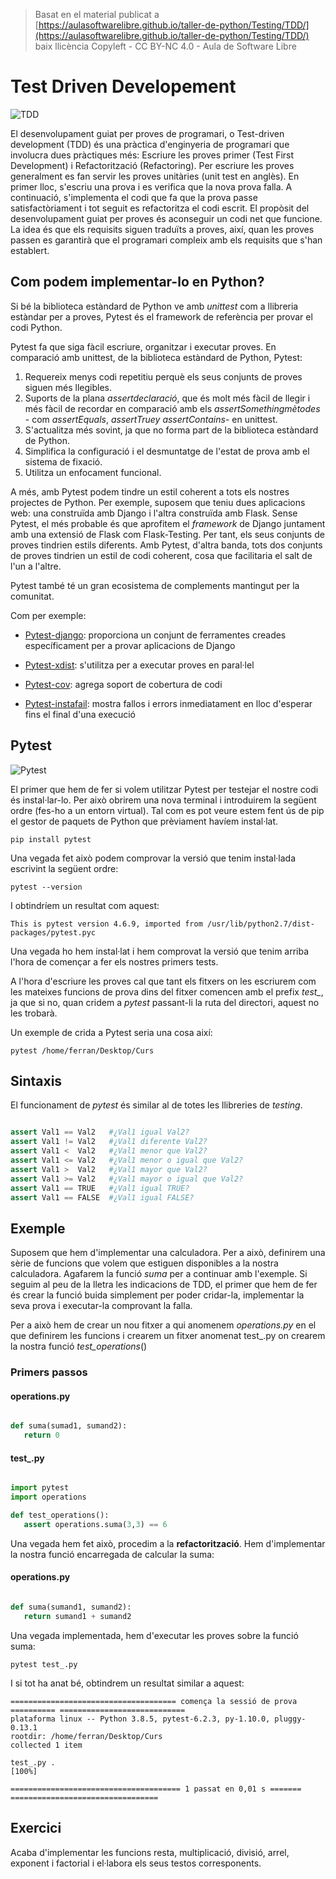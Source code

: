 > Basat en el material publicat a [https://aulasoftwarelibre.github.io/taller-de-python/Testing/TDD/](https://aulasoftwarelibre.github.io/taller-de-python/Testing/TDD/) baix llicència Copyleft - CC BY-NC 4.0 - Aula de Software Libre

# Test Driven Developement

![TDD](https://marsner.com/wp-content/uploads/test-driven-development-TDD.png)

El desenvolupament guiat per proves de programari, o Test-driven development (TDD) és una pràctica d'enginyeria de programari que involucra dues pràctiques més: Escriure les proves primer (Test First Development) i Refactorització (Refactoring). Per escriure les proves generalment es fan servir les proves unitàries (unit test en anglès). En primer lloc, s'escriu una prova i es verifica que la nova prova falla. A continuació, s'implementa el codi que fa que la prova passe satisfactòriament i tot seguit es refactoritza el codi escrit. El propòsit del desenvolupament guiat per proves és aconseguir un codi net que funcione. La idea és que els requisits siguen traduïts a proves, així, quan les proves passen es garantirà que el programari compleix amb els requisits que s'han establert.

## Com podem implementar-lo en Python?

Si bé la biblioteca estàndard de Python ve amb *unittest* com a llibreria estàndar per a proves, Pytest és el framework de referència per provar el codi Python.

Pytest fa que siga fàcil escriure, organitzar i executar proves. En comparació amb unittest, de la biblioteca estàndard de Python, Pytest:

1. Requereix menys codi repetitiu perquè els seus conjunts de proves siguen més llegibles.
2. Suports de la plana *assertdeclaració*, que és molt més fàcil de llegir i més fàcil de recordar en comparació amb els *assertSomethingmètodes* - com *assertEquals*, *assertTruey* *assertContains*- en unittest.
3. S'actualitza més sovint, ja que no forma part de la biblioteca estàndard de Python.
4. Simplifica la configuració i el desmuntatge de l'estat de prova amb el sistema de fixació.
5. Utilitza un enfocament funcional.

A més, amb Pytest podem tindre un estil coherent a tots els nostres projectes de Python. Per exemple, suposem que teniu dues aplicacions web: una construïda amb Django i l'altra construïda amb Flask. Sense Pytest, el més probable és que aprofitem el *framework* de Django juntament amb una extensió de Flask com Flask-Testing. Per tant, els seus conjunts de proves tindrien estils diferents. Amb Pytest, d'altra banda, tots dos conjunts de proves tindrien un estil de codi coherent, cosa que facilitaria el salt de l'un a l'altre.

Pytest també té un gran ecosistema de complements mantingut per la comunitat.

Com per exemple:

- [Pytest-django](https://Pytest-django.readthedocs.io/): proporciona un conjunt de ferramentes creades específicament per a provar aplicacions de Django

- [Pytest-xdist](https://github.com/Pytest-dev/Pytest-xdist): s'utilitza per a executar proves en paral·lel

- [Pytest-cov](https://Pytest-cov.readthedocs.io/en/latest/): agrega soport de cobertura de codi

- [Pytest-instafail](https://github.com/Pytest-dev/Pytest-instafail): mostra fallos i errors inmediatament en lloc d'esperar fins el final d'una execució

## Pytest

![Pytest](https://warehouse-camo.ingress.cmh1.psfhosted.org/1599e7e4caeaac6ca1a8d4ace3cefa8a0d160925/68747470733a2f2f6769746875622e636f6d2f7079746573742d6465762f7079746573742f7261772f6d61696e2f646f632f656e2f696d672f7079746573745f6c6f676f5f6375727665732e737667)

El primer que hem de fer si volem utilitzar Pytest per testejar el nostre codi és instal·lar-lo. Per això obrirem una nova terminal i introduirem la següent ordre (fes-ho a un entorn virtual). Tal com es pot veure estem fent ús de pip el gestor de paquets de Python que prèviament havíem instal·lat.

    pip install pytest

Una vegada fet això podem comprovar la versió que tenim instal·lada escrivint la següent ordre:

    pytest --version

I obtindríem un resultat com aquest:

    This is pytest version 4.6.9, imported from /usr/lib/python2.7/dist-packages/pytest.pyc

Una vegada ho hem instal·lat i hem comprovat la versió que tenim arriba l'hora de començar a fer els nostres primers tests.

A l'hora d'escriure les proves cal que tant els fitxers on les escriurem com les mateixes funcions de prova dins del fitxer comencen amb el prefix *test_*, ja que si no, quan cridem a *pytest* passant-li la ruta del directori, aquest no les trobarà.

Un exemple de crida a Pytest seria una cosa així:

    pytest /home/ferran/Desktop/Curs

## Sintaxis

El funcionament de *pytest* és similar al de totes les llibreries de *testing*.

```python

assert Val1 == Val2   #¿Val1 igual Val2?
assert Val1 != Val2   #¿Val1 diferente Val2?
assert Val1 <  Val2   #¿Val1 menor que Val2?
assert Val1 <= Val2   #¿Val1 menor o igual que Val2?
assert Val1 >  Val2   #¿Val1 mayor que Val2?
assert Val1 >= Val2   #¿Val1 mayor o igual que Val2?
assert Val1 == TRUE   #¿Val1 igual TRUE?
assert Val1 == FALSE  #¿Val1 igual FALSE?

```

## Exemple

Suposem que hem d'implementar una calculadora. Per a això, definirem una sèrie de funcions que volem que estiguen disponibles a la nostra calculadora. Agafarem la funció *suma* per a continuar amb l'exemple. Si seguim al peu de la lletra les indicacions de TDD, el primer que hem de fer és crear la funció buida simplement per poder cridar-la, implementar la seva prova i executar-la comprovant la falla.

Per a això hem de crear un nou fitxer a qui anomenem *operations.py* en el que definirem les funcions i crearem un fitxer anomenat test_.py on crearem la nostra funció *test_operations*()


### Primers passos

#### operations.py
```python

def suma(sumad1, sumand2):
   return 0

```

#### test_.py
```python

import pytest
import operations

def test_operations():
   assert operations.suma(3,3) == 6

```

Una vegada hem fet això, procedim a la **refactorització**. Hem d'implementar la nostra funció encarregada de calcular la suma:

#### operations.py
```python

def suma(sumand1, sumand2):
   return sumand1 + sumand2
```
Una vegada implementada, hem d'executar les proves sobre la funció suma:

    pytest test_.py

I si tot ha anat bé, obtindrem un resultat similar a aquest:

    ===================================== comença la sessió de prova ========== ============================
    plataforma linux -- Python 3.8.5, pytest-6.2.3, py-1.10.0, pluggy-0.13.1
    rootdir: /home/ferran/Desktop/Curs
    collected 1 item                                                                              

    test_.py .                                                                              [100%]

    ====================================== 1 passat en 0,01 s ======= =================================

## Exercici

Acaba d'implementar les funcions resta, multiplicació, divisió, arrel, exponent i factorial i el·labora els seus testos corresponents.